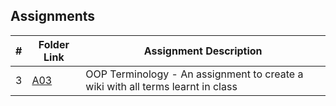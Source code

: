 ## Assignments

|  #  | Folder Link | Assignment Description |
| :-: | ----------- | ---------------------- |
|  3  |[A03](https://github.com/NicoleVigilant/2143-OOP-vigilant/tree/main/Assignments/A03)|OOP Terminology - An assignment to create a wiki with all terms learnt in class|
